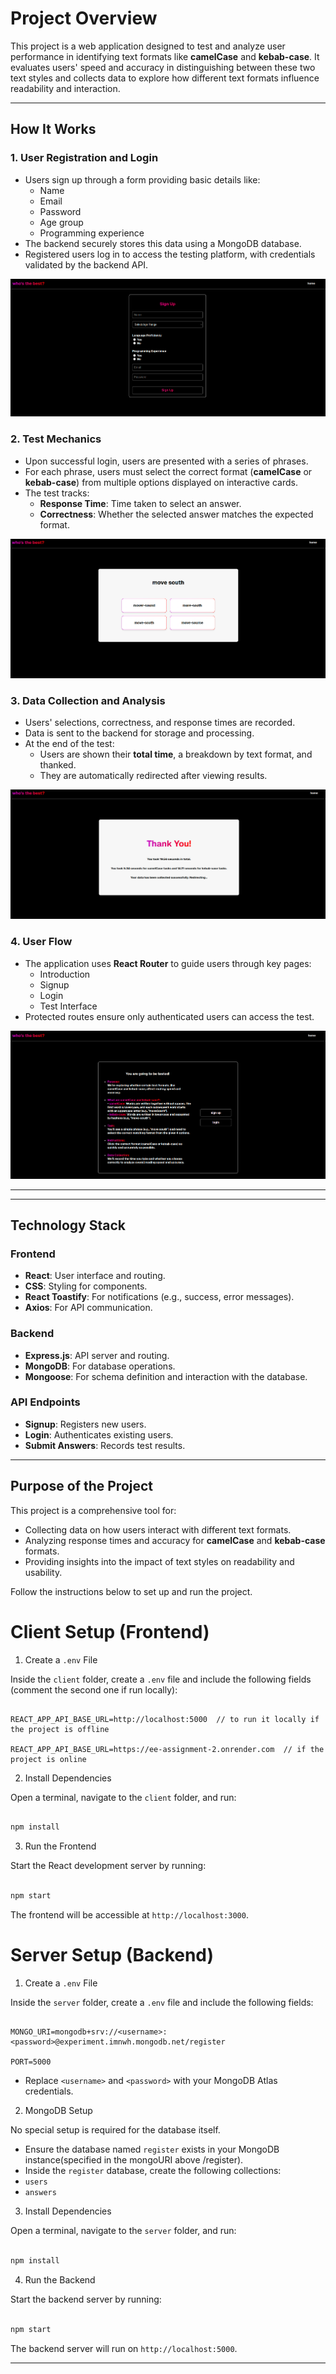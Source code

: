 

# Project Overview

This project is a web application designed to test and analyze user performance in identifying text formats like **camelCase** and **kebab-case**. It evaluates users' speed and accuracy in distinguishing between these two text styles and collects data to explore how different text formats influence readability and interaction.

---

## How It Works

### **1. User Registration and Login**
- Users sign up through a form providing basic details like:
  - Name
  - Email
  - Password
  - Age group
  - Programming experience
- The backend securely stores this data using a MongoDB database.
- Registered users log in to access the testing platform, with credentials validated by the backend API.

![Signup Page](./Data/Images/signup.png)

### **2. Test Mechanics**
- Upon successful login, users are presented with a series of phrases.
- For each phrase, users must select the correct format (**camelCase** or **kebab-case**) from multiple options displayed on interactive cards.
- The test tracks:
  - **Response Time**: Time taken to select an answer.
  - **Correctness**: Whether the selected answer matches the expected format.

![Cards Interface](./Data/Images/cards.png)

### **3. Data Collection and Analysis**
- Users' selections, correctness, and response times are recorded.
- Data is sent to the backend for storage and processing.
- At the end of the test:
  - Users are shown their **total time**, a breakdown by text format, and thanked.
  - They are automatically redirected after viewing results.

![Finish Page](./Data/Images/finish.png)

### **4. User Flow**
- The application uses **React Router** to guide users through key pages:
  - Introduction
  - Signup
  - Login
  - Test Interface
- Protected routes ensure only authenticated users can access the test.

![Introduction Page](./Data/Images/introduction.png)

---
---

## Technology Stack

### **Frontend**
- **React**: User interface and routing.
- **CSS**: Styling for components.
- **React Toastify**: For notifications (e.g., success, error messages).
- **Axios**: For API communication.

### **Backend**
- **Express.js**: API server and routing.
- **MongoDB**: For database operations.
- **Mongoose**: For schema definition and interaction with the database.

### **API Endpoints**
- **Signup**: Registers new users.
- **Login**: Authenticates existing users.
- **Submit Answers**: Records test results.

---

## Purpose of the Project

This project is a comprehensive tool for:
- Collecting data on how users interact with different text formats.
- Analyzing response times and accuracy for **camelCase** and **kebab-case** formats.
- Providing insights into the impact of text styles on readability and usability.



Follow the instructions below to set up and run the project.

# Client Setup (Frontend)

1. Create a `.env` File

Inside the `client` folder, create a `.env` file and include the following fields (comment the second one if run locally):

```env

REACT_APP_API_BASE_URL=http://localhost:5000  // to run it locally if the project is offline

REACT_APP_API_BASE_URL=https://ee-assignment-2.onrender.com  // if the project is online

```

2. Install Dependencies

Open a terminal, navigate to the `client` folder, and run:

```bash

npm install

```

3. Run the Frontend

Start the React development server by running:

```bash

npm start

```

The frontend will be accessible at `http://localhost:3000`.



# Server Setup (Backend)

1. Create a `.env` File

Inside the `server` folder, create a `.env` file and include the following fields:

```env

MONGO_URI=mongodb+srv://<username>:<password>@experiment.imnwh.mongodb.net/register

PORT=5000

```

- Replace `<username>` and `<password>` with your MongoDB Atlas credentials.

2. MongoDB Setup

No special setup is required for the database itself.

- Ensure the database named `register` exists in your MongoDB instance(specified in the mongoURI above /register).
- Inside the `register` database, create the following collections:
- `users`
- `answers`

3. Install Dependencies

Open a terminal, navigate to the `server` folder, and run:

```bash

npm install

```

4. Run the Backend

Start the backend server by running:

```bash

npm start

```

The backend server will run on `http://localhost:5000`.

---

